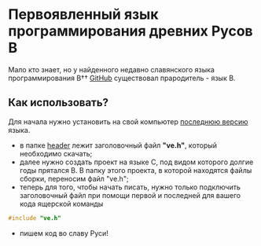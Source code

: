# Первоявленный язык программирования древних Русов В

Мало кто знает, но у найденного недавно славянского языка программирования В†† [GitHub](https://github.com/KanatnikovMax/znanie-drevnix) существовал прародитель - язык В.

## Как использовать?
Для начала нужно установить на свой компьютер [последнюю версию](https://github.com/KanatnikovMax/znanie-drevnix/blob/main/header/%D0%92%D0%B5_%D0%BA%D1%80%D0%B5%D1%81%D1%82_%D0%BA%D1%80%D0%B5%D1%81%D1%82.h) языка.
- в папке [header](https://github.com/KanatnikovMax/znanie-drevnix/tree/main/header) лежит заголовочный файл __"ve.h"__, который необходимо скачать;
- далее нужно создать проект на языке C, под видом которого долгие годы прятался В. В папку этого проекта, в которой находятся файлы сборки, переносим файл "ve.h";
- теперь для того, чтобы начать писать, нужно только подключить заголовочный файл при помощи первой и последней для вашего кода ящерской команды
```C++
#include "ve.h"
```
- пишем код во славу Руси!
